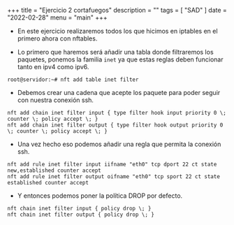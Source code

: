 +++
title = "Ejercicio 2 cortafuegos"
description = ""
tags = [
    "SAD"
]
date = "2022-02-28"
menu = "main"
+++

* En este ejercicio realizaremos todos los que hicimos en iptables en el primero ahora con nftables.

* Lo primero que haremos será añadir una tabla donde filtraremos los paquetes, ponemos la familia `inet` ya que estas reglas deben funcionar tanto en ipv4 como ipv6. 

~~~
root@servidor:~# nft add table inet filter
~~~

* Debemos crear una cadena que acepte los paquete para poder seguir con nuestra conexión ssh.

~~~
nft add chain inet filter input { type filter hook input priority 0 \; counter \; policy accept \; }
nft add chain inet filter output { type filter hook output priority 0 \; counter \; policy accept \; }
~~~

* Una vez hecho eso podemos añadir una regla que permita la conexión ssh.

~~~
nft add rule inet filter input iifname "eth0" tcp dport 22 ct state new,established counter accept
nft add rule inet filter output oifname "eth0" tcp sport 22 ct state established counter accept
~~~

* Y entonces podemos poner la política DROP por defecto.

~~~
nft chain inet filter input { policy drop \; }
nft chain inet filter output { policy drop \; }
~~~

